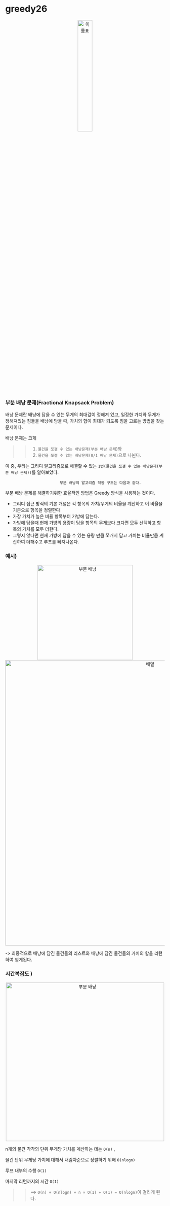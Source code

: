 # greedy26
<p align="center"><img width="30%" alt="이름표" src="https://user-images.githubusercontent.com/80371590/114296062-11fdd180-9ae4-11eb-8832-cf359270f35c.jpg"></p>

### 부분 배낭 문제(Fractional Knapsack Problem)
배낭 문제란 배낭에 담을 수 있는 무게의 최대값이 정해져 있고, 일정한 가치와 무게가 정해져있는 짐들을 배낭에 담을 때, 가치의 합이 최대가 되도록 짐을 고르는 방법을 찾는 문제이다.

배낭 문제는 크게 
>> 1) `물건을 쪼갤 수 있는 배낭문제(부분 배낭 문제`)와
>> 2) `물건을 쪼갤 수 없는 배낭문제(0/1 배낭 문제)`으로 나뉜다.
>> 

이 중, 우리는 그리디 알고리즘으로 해결할 수 있는 `1번(물건을 쪼갤 수 있는 배낭문제(부분 배낭 문제))`를 알아보았다.
 
 
                            부분 배낭의 알고리즘 작동 구조는 다음과 같다.
  
  부분 배낭 문제를 해결하기위한 효율적인 방법은 Greedy 방식을 사용하는 것이다. 
  
- 그리디 접근 방식의 기본 개념은 각 항목의 가치/무게의 비율을 계산하고 이 비율을 기준으로 항목을 정렬한다
- 가장 가치가 높은 비율 항목부터 가방에 담는다. 
- 가방에 담을때 현재 가방의 용량이 담을 항목의 무게보다 크다면 모두 선택하고 항목의 가치를 모두 더한다.
- 그렇지 않다면 현재 가방에 담을 수 있는 용량 만큼 쪼개서 담고 가치는 비율만큼 계산하여 더해주고 루프를 빠져나온다.

### 예시)
<p align="center"><img width="300" alt="부분 배낭" src=https://user-images.githubusercontent.com/80371590/114296868-7c187580-9ae8-11eb-9e51-22982f65ad29.png> 
<img width="900" alt="배열" src=https://user-images.githubusercontent.com/80371590/114297586-542b1100-9aec-11eb-9893-efb9188a13f0.png> 
 
 ->  최종적으로 배낭에 담긴 물건들의 리스트와 배낭에 담긴 물건들의 가치의 합을 리턴하여 얻게된다.


### 시간복잡도 )

<p align="center"><img width="500" alt="부분 배낭" src=https://user-images.githubusercontent.com/80371590/114297319-e500ed00-9aea-11eb-865b-5a673d8e6a0c.png>
  
  n개의 물건 각각의 단위 무게당 가치를 계산하는 데는 `O(n)` , 
  
  물건 단위 무게당 가치에 대해서 내림차순으로 정렬하기 위해 `O(nlogn)` 
  
  루프 내부의 수행 `O(1)` 
  
  마지막 리턴까지의 시간 `O(1)`
 >> ==> `O(n) + O(nlogn) + n × O(1) + O(1) = O(nlogn)`이 걸리게 된다.



